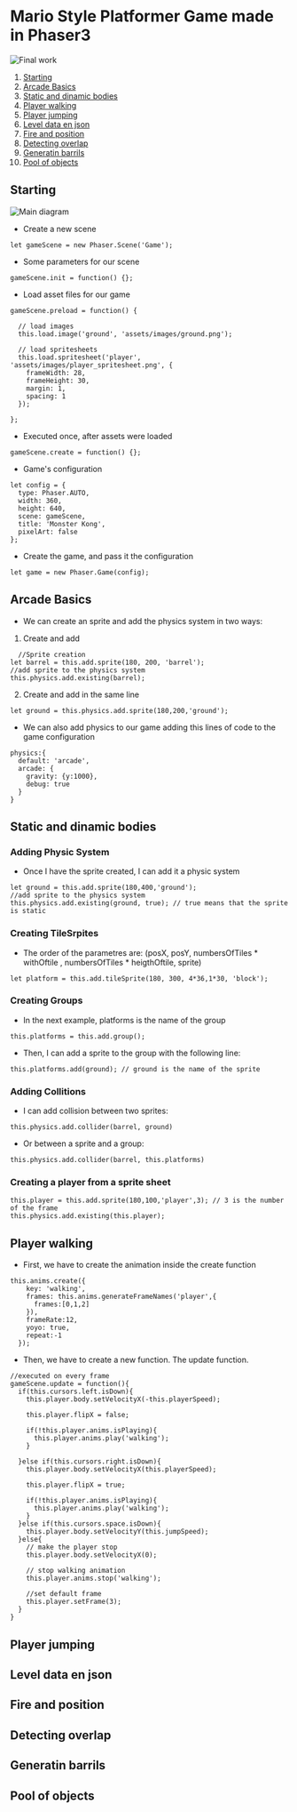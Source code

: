 # Mario Style Platformer Game made in Phaser3

![Final work](./doc/final.png)

1. [Starting](#Starting)
2. [Arcade Basics](#Arcade-Basics)
3. [Static and dinamic bodies](#Static-and-dinamic-bodies)
4. [Player walking](#Player-walking)
5. [Player jumping](#player-jumping)
6. [Level data en json](#level-data-en-json)
7. [Fire and position](#fire-and-position)
8. [Detecting overlap](#detecting-overlap)
9. [Generatin barrils](#generatin-barrils)
10. [Pool of objects](#Pool-of-objects)

## Starting
![Main diagram](./doc/main-diagram.jpg)
- Create a new scene
~~~
let gameScene = new Phaser.Scene('Game');
~~~

- Some parameters for our scene
~~~
gameScene.init = function() {};
~~~

- Load asset files for our game
~~~
gameScene.preload = function() {

  // load images
  this.load.image('ground', 'assets/images/ground.png');

  // load spritesheets
  this.load.spritesheet('player', 'assets/images/player_spritesheet.png', {
    frameWidth: 28,
    frameHeight: 30,
    margin: 1,
    spacing: 1
  });

};
~~~

- Executed once, after assets were loaded
~~~
gameScene.create = function() {};
~~~

- Game's configuration
~~~
let config = {
  type: Phaser.AUTO,
  width: 360,
  height: 640,
  scene: gameScene,
  title: 'Monster Kong',
  pixelArt: false
};
~~~
- Create the game, and pass it the configuration
~~~
let game = new Phaser.Game(config);
~~~
## Arcade Basics
- We can create an sprite and add the physics system in two ways:
1) Create and add
~~~
  //Sprite creation
let barrel = this.add.sprite(180, 200, 'barrel');
//add sprite to the physics system
this.physics.add.existing(barrel);
~~~
2) Create and add in the same line
~~~
let ground = this.physics.add.sprite(180,200,'ground');
~~~
- We can also add physics to our game adding this lines of code to the game configuration 
~~~
physics:{
  default: 'arcade',
  arcade: {
    gravity: {y:1000},
    debug: true
  }
}
~~~
## Static and dinamic bodies
### Adding Physic System
- Once I have the sprite created, I can add it a physic system
~~~
let ground = this.add.sprite(180,400,'ground');
//add sprite to the physics system
this.physics.add.existing(ground, true); // true means that the sprite is static
~~~
### Creating TileSrpites
- The order of the parametres are: (posX, posY, numbersOfTiles * withOftile , numbersOfTiles * heigthOftile, sprite)
~~~
let platform = this.add.tileSprite(180, 300, 4*36,1*30, 'block');
~~~
### Creating Groups
- In the next example, platforms is the name of the group
~~~
this.platforms = this.add.group();
~~~
- Then, I can add a sprite to the group with the following line:
~~~
this.platforms.add(ground); // ground is the name of the sprite
~~~
### Adding Collitions
- I can add collision between two sprites:
~~~
this.physics.add.collider(barrel, ground)
~~~
- Or between a sprite and a group:
~~~
this.physics.add.collider(barrel, this.platforms)
~~~
### Creating a player from a sprite sheet
~~~
this.player = this.add.sprite(180,100,'player',3); // 3 is the number of the frame
this.physics.add.existing(this.player);
~~~
## Player walking
- First, we have to create the animation inside the create function
~~~
this.anims.create({
    key: 'walking',
    frames: this.anims.generateFrameNames('player',{
      frames:[0,1,2]
    }),
    frameRate:12,
    yoyo: true,
    repeat:-1
  });
~~~
- Then, we have to create a new function. The update function.
~~~
//executed on every frame
gameScene.update = function(){
  if(this.cursors.left.isDown){
    this.player.body.setVelocityX(-this.playerSpeed);

    this.player.flipX = false;

    if(!this.player.anims.isPlaying){
      this.player.anims.play('walking');
    }
    
  }else if(this.cursors.right.isDown){
    this.player.body.setVelocityX(this.playerSpeed);

    this.player.flipX = true;

    if(!this.player.anims.isPlaying){
      this.player.anims.play('walking');
    }
  }else if(this.cursors.space.isDown){
    this.player.body.setVelocityY(this.jumpSpeed);
  }else{
    // make the player stop
    this.player.body.setVelocityX(0);

    // stop walking animation
    this.player.anims.stop('walking');

    //set default frame
    this.player.setFrame(3);
  }
}
~~~
## Player jumping
## Level data en json
## Fire and position
## Detecting overlap
## Generatin barrils
## Pool of objects